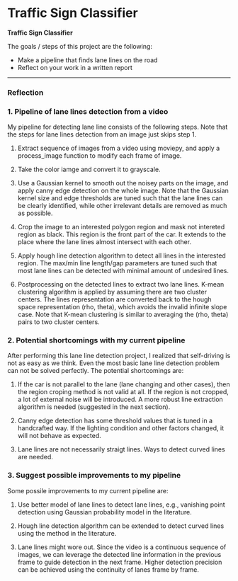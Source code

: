 # **Traffic Sign Classifier** 


**Traffic Sign Classifier**

The goals / steps of this project are the following:
* Make a pipeline that finds lane lines on the road
* Reflect on your work in a written report


[//]: # (Image References)

[image1]: ./examples/grayscale.jpg "Grayscale"

---

### Reflection

### 1. Pipeline of lane lines detection from a video

My pipeline for detecting lane line consists of the following steps. Note that the steps for lane lines detection from an image just skips step 1.

1. Extract sequence of images from a video using moviepy, and apply a process_image function to modify each frame of image.

2. Take the color iamge and convert it to grayscale.

3. Use a Gaussian kernel to smooth out the noisey parts on the image, and apply canny edge detection on the whole image. Note that the Gaussian kernel size and edge thresholds are tuned such that the lane lines can be clearly identified, while other irrelevant details are removed as much as possible.

4. Crop the image to an interested polygon region and mask not intereted region as black. This region is the front part of the car. It extends to the place where the lane lines almost intersect with each other. 

5. Apply hough line detection algorithm to detect all lines in the interested region. The max/min line length/gap parameters are tuned such that most lane lines can be detected with minimal amount of undesired lines.

6. Postprocessing on the detected lines to extract two lane lines. K-mean clustering algorithm is applied by assuming there are two cluster centers. The lines representation are converted back to the hough space representation (rho, theta), which avoids the invalid infinite slope case. Note that K-mean clustering is similar to averaging the (rho, theta) pairs to two cluster centers.

### 2. Potential shortcomings with my current pipeline

After performing this lane line detection project, I realized that self-driving is not as easy as we think. Even the most basic lane line detection problem can not be solved perfectly. The potential shortcomings are:

1. If the car is not parallel to the lane (lane changing and other cases), then the region croping method is not valid at all. If the region is not cropped, a lot of external noise will be introduced. A more robust line extraction algorithm is needed (suggested in the next section).

2. Canny edge detection has some threshold values that is tuned in a handcrafted way. If the lighting condition and other factors changed, it will not behave as expected.

3. Lane lines are not necessarily straigt lines. Ways to detect curved lines are needed.


### 3. Suggest possible improvements to my pipeline

Some possile improvements to my current pipeline are:

1. Use better model of lane lines to detect lane lines, e.g., vanishing point detection using Gaussian probability model in the literature.

2. Hough line detection algorithm can be extended to detect curved lines using the method in the literature.

3. Lane lines might wore out. Since the video is a continuous sequence of images, we can leverage the detected line information in the previous frame to guide detection in the next frame. Higher detection precision can be achieved using the continuity of lanes frame by frame.
